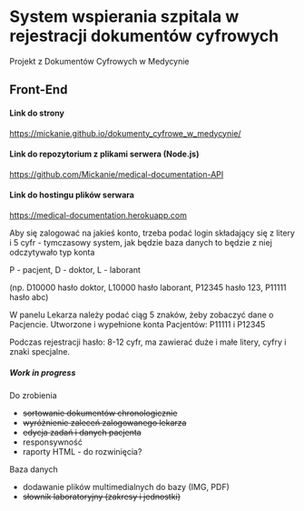 # System wspierania szpitala w rejestracji dokumentów cyfrowych

Projekt z Dokumentów Cyfrowych w Medycynie

## Front-End

#### Link do strony

https://mickanie.github.io/dokumenty_cyfrowe_w_medycynie/


#### Link do repozytorium z plikami serwera (Node.js)

https://github.com/Mickanie/medical-documentation-API

#### Link do hostingu plików serwara

https://medical-documentation.herokuapp.com

Aby się zalogować na jakieś konto, trzeba podać login składający się z litery i 5 cyfr - tymczasowy system, jak będzie baza danych to będzie z niej odczytywało typ konta

P - pacjent, D - doktor, L - laborant

(np. D10000 hasło doktor, L10000 hasło laborant, P12345 hasło 123, P11111 hasło abc)

W panelu Lekarza należy podać ciąg 5 znaków, żeby zobaczyć dane o Pacjencie. Utworzone i wypełnione konta Pacjentów: P11111 i P12345

Podczas rejestracji hasło: 8-12 cyfr, ma zawierać duże i małe litery, cyfry i znaki specjalne.

##### Work in progress

Do zrobienia
- ~~sortowanie dokumentów chronologicznie~~
- ~~wyróżnienie zaleceń zalogowanego lekarza~~
- ~~edycja zadań i danych pacjenta~~
- responsywność
- raporty HTML - do rozwinięcia?

Baza danych
- dodawanie plików multimedialnych do bazy (IMG, PDF)
- ~~słownik laboratoryjny (zakresy i jednostki)~~


